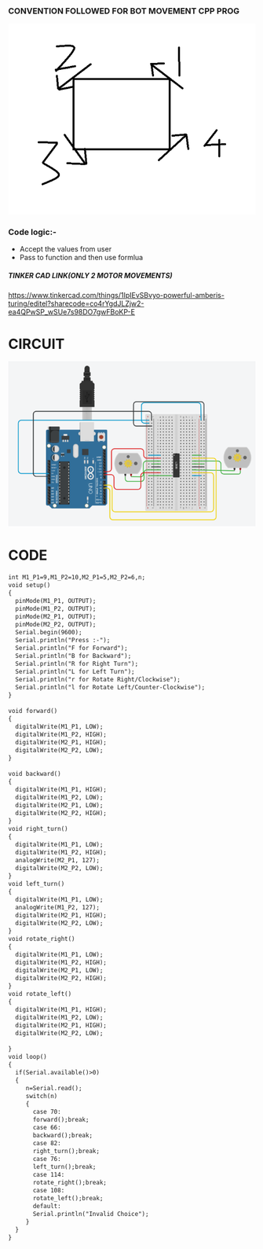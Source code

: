 ### CONVENTION FOLLOWED FOR BOT MOVEMENT CPP PROG  
![Wheel Alignment](https://github.com/namanmore/RM_Taskphase/blob/main/BOT%20Base%20Tasks/Holonomic_Convention.PNG)  
###  Code logic:-  
* Accept the values from user  
* Pass to function and then use formlua  

##### TINKER CAD LINK(ONLY 2 MOTOR MOVEMENTS)  
https://www.tinkercad.com/things/1IpIEvSBvyo-powerful-amberis-turing/editel?sharecode=co4rYgdJLZjw2-ea4QPwSP_wSUe7s98DO7gwFBoKP-E

# CIRCUIT
![](https://github.com/namanmore/RM_Taskphase/blob/main/BOT%20Base%20Tasks/two_motors.PNG)  

# CODE  
``` 
int M1_P1=9,M1_P2=10,M2_P1=5,M2_P2=6,n;
void setup()
{
  pinMode(M1_P1, OUTPUT);
  pinMode(M1_P2, OUTPUT);
  pinMode(M2_P1, OUTPUT);
  pinMode(M2_P2, OUTPUT);
  Serial.begin(9600);
  Serial.println("Press :-");
  Serial.println("F for Forward");
  Serial.println("B for Backward");
  Serial.println("R for Right Turn");
  Serial.println("L for Left Turn");
  Serial.println("r for Rotate Right/Clockwise");
  Serial.println("l for Rotate Left/Counter-Clockwise");
}

void forward()
{
  digitalWrite(M1_P1, LOW);
  digitalWrite(M1_P2, HIGH);
  digitalWrite(M2_P1, HIGH);
  digitalWrite(M2_P2, LOW);
}

void backward()
{
  digitalWrite(M1_P1, HIGH);
  digitalWrite(M1_P2, LOW);
  digitalWrite(M2_P1, LOW);
  digitalWrite(M2_P2, HIGH);
}
void right_turn()
{
  digitalWrite(M1_P1, LOW);
  digitalWrite(M1_P2, HIGH);
  analogWrite(M2_P1, 127);
  digitalWrite(M2_P2, LOW);
}
void left_turn()
{
  digitalWrite(M1_P1, LOW);
  analogWrite(M1_P2, 127);
  digitalWrite(M2_P1, HIGH);
  digitalWrite(M2_P2, LOW);
}
void rotate_right()
{
  digitalWrite(M1_P1, LOW);
  digitalWrite(M1_P2, HIGH);
  digitalWrite(M2_P1, LOW);
  digitalWrite(M2_P2, HIGH);
}
void rotate_left()
{
  digitalWrite(M1_P1, HIGH);
  digitalWrite(M1_P2, LOW);
  digitalWrite(M2_P1, HIGH);
  digitalWrite(M2_P2, LOW);
  
}
void loop()
{
  if(Serial.available()>0)
  {
     n=Serial.read();
     switch(n)
     {
       case 70:
       forward();break;
       case 66:
       backward();break;
       case 82:
       right_turn();break;
       case 76:
       left_turn();break;
       case 114:
       rotate_right();break;
       case 108:
       rotate_left();break;
       default:
       Serial.println("Invalid Choice");
     }    
  }
}
```
